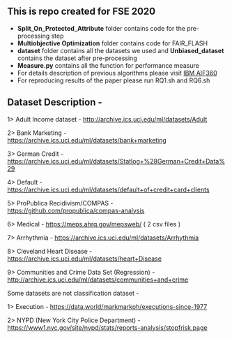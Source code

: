 
## This is repo created for FSE 2020

* **Split_On_Protected_Attribute** folder contains code for the pre-processing step
* **Multiobjective Optimization** folder contains code for FAIR_FLASH
* **dataset** folder contains all the datasets we used and **Unbiased_dataset** contains the dataset after pre-processing
* **Measure.py** contains all the function for performance measure
* For details description of previous algorithms please visit [IBM AIF360](https://github.com/IBM/AIF360)
* For reproducing results of the paper please run RQ1.sh and RQ6.sh 







## Dataset Description - 

1> Adult Income dataset - http://archive.ics.uci.edu/ml/datasets/Adult

2> Bank Marketing - https://archive.ics.uci.edu/ml/datasets/bank+marketing

3> German Credit - https://archive.ics.uci.edu/ml/datasets/Statlog+%28German+Credit+Data%29

4> Default - https://archive.ics.uci.edu/ml/datasets/default+of+credit+card+clients


5> ProPublica Recidivism/COMPAS - https://github.com/propublica/compas-analysis

6> Medical - https://meps.ahrq.gov/mepsweb/ ( 2 csv files )

7> Arrhythmia - https://archive.ics.uci.edu/ml/datasets/Arrhythmia

8> Cleveland Heart Disease - https://archive.ics.uci.edu/ml/datasets/heart+Disease

9> Communities and Crime Data Set (Regression) - http://archive.ics.uci.edu/ml/datasets/communities+and+crime


Some datasets are not classification dataset -

1> Execution - https://data.world/markmarkoh/executions-since-1977

2> NYPD (New York City Police Department) - https://www1.nyc.gov/site/nypd/stats/reports-analysis/stopfrisk.page



